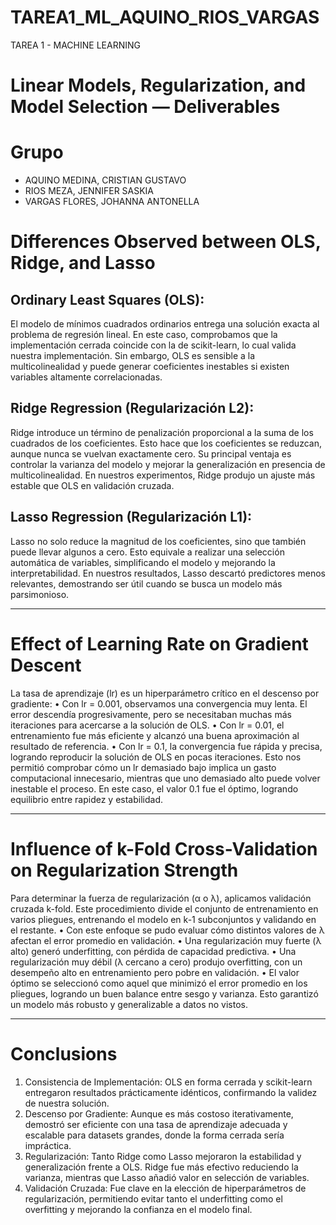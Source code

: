 # TAREA1_ML_AQUINO_RIOS_VARGAS
TAREA 1 - MACHINE LEARNING

# Linear Models, Regularization, and Model Selection — Deliverables

# Grupo
- AQUINO MEDINA, CRISTIAN GUSTAVO
- RIOS MEZA, JENNIFER SASKIA
- VARGAS FLORES, JOHANNA ANTONELLA

# Differences Observed between OLS, Ridge, and Lasso

## Ordinary Least Squares (OLS):
El modelo de mínimos cuadrados ordinarios entrega una solución exacta al problema de regresión lineal. En este caso, comprobamos que la implementación cerrada coincide con la de scikit-learn, lo cual valida nuestra implementación. Sin embargo, OLS es sensible a la multicolinealidad y puede generar coeficientes inestables si existen variables altamente correlacionadas.

## Ridge Regression (Regularización L2):
Ridge introduce un término de penalización proporcional a la suma de los cuadrados de los coeficientes. Esto hace que los coeficientes se reduzcan, aunque nunca se vuelvan exactamente cero. Su principal ventaja es controlar la varianza del modelo y mejorar la generalización en presencia de multicolinealidad. En nuestros experimentos, Ridge produjo un ajuste más estable que OLS en validación cruzada.

## Lasso Regression (Regularización L1):
Lasso no solo reduce la magnitud de los coeficientes, sino que también puede llevar algunos a cero. Esto equivale a realizar una selección automática de variables, simplificando el modelo y mejorando la interpretabilidad. En nuestros resultados, Lasso descartó predictores menos relevantes, demostrando ser útil cuando se busca un modelo más parsimonioso.
________________________________________
# Effect of Learning Rate on Gradient Descent
La tasa de aprendizaje (lr) es un hiperparámetro crítico en el descenso por gradiente:
•	Con lr = 0.001, observamos una convergencia muy lenta. El error descendía progresivamente, pero se necesitaban muchas más iteraciones para acercarse a la solución de OLS.
•	Con lr = 0.01, el entrenamiento fue más eficiente y alcanzó una buena aproximación al resultado de referencia.
•	Con lr = 0.1, la convergencia fue rápida y precisa, logrando reproducir la solución de OLS en pocas iteraciones.
Esto nos permitió comprobar cómo un lr demasiado bajo implica un gasto computacional innecesario, mientras que uno demasiado alto puede volver inestable el proceso. En este caso, el valor 0.1 fue el óptimo, logrando equilibrio entre rapidez y estabilidad.
________________________________________
# Influence of k-Fold Cross-Validation on Regularization Strength
Para determinar la fuerza de regularización (α o λ), aplicamos validación cruzada k-fold. Este procedimiento divide el conjunto de entrenamiento en varios pliegues, entrenando el modelo en k-1 subconjuntos y validando en el restante.
•	Con este enfoque se pudo evaluar cómo distintos valores de λ afectan el error promedio en validación.
•	Una regularización muy fuerte (λ alto) generó underfitting, con pérdida de capacidad predictiva.
•	Una regularización muy débil (λ cercano a cero) produjo overfitting, con un desempeño alto en entrenamiento pero pobre en validación.
•	El valor óptimo se seleccionó como aquel que minimizó el error promedio en los pliegues, logrando un buen balance entre sesgo y varianza.
Esto garantizó un modelo más robusto y generalizable a datos no vistos.
________________________________________
# Conclusions
1.	Consistencia de Implementación: OLS en forma cerrada y scikit-learn entregaron resultados prácticamente idénticos, confirmando la validez de nuestra solución.
2.	Descenso por Gradiente: Aunque es más costoso iterativamente, demostró ser eficiente con una tasa de aprendizaje adecuada y escalable para datasets grandes, donde la forma cerrada sería impráctica.
3.	Regularización: Tanto Ridge como Lasso mejoraron la estabilidad y generalización frente a OLS. Ridge fue más efectivo reduciendo la varianza, mientras que Lasso añadió valor en selección de variables.
4.	Validación Cruzada: Fue clave en la elección de hiperparámetros de regularización, permitiendo evitar tanto el underfitting como el overfitting y mejorando la confianza en el modelo final.

